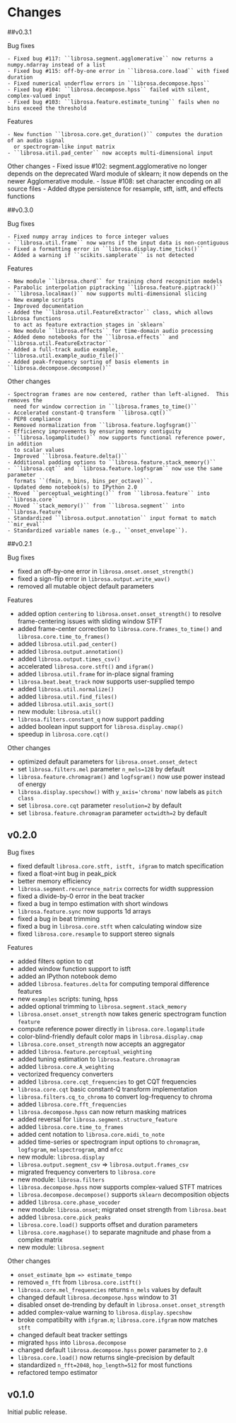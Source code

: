 Changes
=======

##v0.3.1

Bug fixes

    
    - Fixed bug #117: ``librosa.segment.agglomerative`` now returns a numpy.ndarray instead of a list
    - Fixed bug #115: off-by-one error in ``librosa.core.load`` with fixed duration
    - Fixed numerical underflow errors in ``librosa.decompose.hpss``
    - Fixed bug #104: ``librosa.decompose.hpss`` failed with silent, complex-valued input
    - Fixed bug #103: ``librosa.feature.estimate_tuning`` fails when no bins exceed the threshold

Features

    - New function ``librosa.core.get_duration()`` computes the duration of an audio signal 
      or spectrogram-like input matrix
    - ``librosa.util.pad_center`` now accepts multi-dimensional input

Other changes
    - Fixed issue #102: segment.agglomerative no longer depends on the deprecated 
      Ward module of sklearn; it now depends on the newer Agglomerative module.
    - Issue #108: set character encoding on all source files
    - Added dtype persistence for resample, stft, istft, and effects functions

##v0.3.0

Bug fixes

    - Fixed numpy array indices to force integer values
    - ``librosa.util.frame`` now warns if the input data is non-contiguous
    - Fixed a formatting error in ``librosa.display.time_ticks()``
    - Added a warning if ``scikits.samplerate`` is not detected

Features

    - New module ``librosa.chord`` for training chord recognition models
    - Parabolic interpolation piptracking ``librosa.feature.piptrack()``
    - ``librosa.localmax()`` now supports multi-dimensional slicing
    - New example scripts
    - Improved documentation
    - Added the ``librosa.util.FeatureExtractor`` class, which allows librosa functions
      to act as feature extraction stages in `sklearn`
    - New module ``librosa.effects`` for time-domain audio processing
    - Added demo notebooks for the ``librosa.effects`` and ``librosa.util.FeatureExtractor``
    - Added a full-track audio example, ``librosa.util.example_audio_file()``
    - Added peak-frequency sorting of basis elements in ``librosa.decompose.decompose()``

Other changes

    - Spectrogram frames are now centered, rather than left-aligned.  This removes the
      need for window correction in ``librosa.frames_to_time()``
    - Accelerated constant-Q transform ``librosa.cqt()``
    - PEP8 compliance
    - Removed normalization from ``librosa.feature.logfsgram()``
    - Efficiency improvements by ensuring memory contiguity 
    - ``librosa.logamplitude()`` now supports functional reference power, in addition
      to scalar values
    - Improved ``librosa.feature.delta()``
    - Additional padding options to ``librosa.feature.stack_memory()``
    - ``librosa.cqt`` and ``librosa.feature.logfsgram`` now use the same parameter
      formats ``(fmin, n_bins, bins_per_octave)``.
    - Updated demo notebook(s) to IPython 2.0
    - Moved ``perceptual_weighting()`` from ``librosa.feature`` into ``librosa.core``
    - Moved ``stack_memory()`` from ``librosa.segment`` into ``librosa.feature``
    - Standardized ``librosa.output.annotation`` input format to match ``mir_eval``
    - Standardized variable names (e.g., ``onset_envelope``).

##v0.2.1

Bug fixes

  - fixed an off-by-one error in ``librosa.onset.onset_strength()``
  - fixed a sign-flip error in ``librosa.output.write_wav()``
  - removed all mutable object default parameters

Features

  - added option ``centering`` to ``librosa.onset.onset_strength()`` to resolve frame-centering issues with sliding window STFT
  - added frame-center correction to ``librosa.core.frames_to_time()`` and ``librosa.core.time_to_frames()``
  - added ``librosa.util.pad_center()``
  - added ``librosa.output.annotation()``
  - added ``librosa.output.times_csv()``
  - accelerated ``librosa.core.stft()`` and ``ifgram()``
  - added ``librosa.util.frame`` for in-place signal framing
  - ``librosa.beat.beat_track`` now supports user-supplied tempo
  - added ``librosa.util.normalize()``
  - added ``librosa.util.find_files()``
  - added ``librosa.util.axis_sort()``
  - new module: ``librosa.util()``
  - ``librosa.filters.constant_q`` now support padding
  - added boolean input support for ``librosa.display.cmap()``
  - speedup in ``librosa.core.cqt()``

Other changes

  - optimized default parameters for ``librosa.onset.onset_detect``
  - set ``librosa.filters.mel`` parameter ``n_mels=128`` by default
  - ``librosa.feature.chromagram()`` and ``logfsgram()`` now use power instead of energy
  - ``librosa.display.specshow()`` with ``y_axis='chroma'`` now labels as ``pitch class``
  - set ``librosa.core.cqt`` parameter ``resolution=2`` by default
  - set ``librosa.feature.chromagram`` parameter ``octwidth=2`` by default

## v0.2.0

Bug fixes

  - fixed default ``librosa.core.stft, istft, ifgram`` to match specification
  - fixed a float->int bug in peak_pick
  - better memory efficiency
  - ``librosa.segment.recurrence_matrix`` corrects for width suppression
  - fixed a divide-by-0 error in the beat tracker
  - fixed a bug in tempo estimation with short windows
  - ``librosa.feature.sync`` now supports 1d arrays
  - fixed a bug in beat trimming
  - fixed a bug in ``librosa.core.stft`` when calculating window size
  - fixed ``librosa.core.resample`` to support stereo signals

Features

  - added filters option to cqt
  - added window function support to istft
  - added an IPython notebook demo
  - added ``librosa.features.delta`` for computing temporal difference features
  - new ``examples`` scripts:  tuning, hpss
  - added optional trimming to ``librosa.segment.stack_memory``
  - ``librosa.onset.onset_strength`` now takes generic spectrogram function ``feature`` 
  - compute reference power directly in ``librosa.core.logamplitude``
  - color-blind-friendly default color maps in ``librosa.display.cmap``
  - ``librosa.core.onset_strength`` now accepts an aggregator
  - added ``librosa.feature.perceptual_weighting``
  - added tuning estimation to ``librosa.feature.chromagram``
  - added ``librosa.core.A_weighting``
  - vectorized frequency converters
  - added ``librosa.core.cqt_frequencies`` to get CQT frequencies
  - ``librosa.core.cqt`` basic constant-Q transform implementation
  - ``librosa.filters.cq_to_chroma`` to convert log-frequency to chroma
  - added ``librosa.core.fft_frequencies``
  - ``librosa.decompose.hpss`` can now return masking matrices
  - added reversal for ``librosa.segment.structure_feature``
  - added ``librosa.core.time_to_frames``
  - added cent notation to ``librosa.core.midi_to_note``
  - added time-series or spectrogram input options to ``chromagram``, ``logfsgram``, ``melspectrogram``, and ``mfcc``
  - new module: ``librosa.display``
  - ``librosa.output.segment_csv`` => ``librosa.output.frames_csv``
  - migrated frequency converters to ``librosa.core``
  - new module: ``librosa.filters``
  - ``librosa.decompose.hpss`` now supports complex-valued STFT matrices
  - ``librosa.decompose.decompose()`` supports ``sklearn`` decomposition objects
  - added ``librosa.core.phase_vocoder``
  - new module: ``librosa.onset``; migrated onset strength from ``librosa.beat``
  - added ``librosa.core.pick_peaks``
  - ``librosa.core.load()`` supports offset and duration parameters
  - ``librosa.core.magphase()`` to separate magnitude and phase from a complex matrix
  - new module: ``librosa.segment``

Other changes

  - ``onset_estimate_bpm => estimate_tempo``
  - removed ``n_fft`` from ``librosa.core.istft()``
  - ``librosa.core.mel_frequencies`` returns ``n_mels`` values by default
  - changed default ``librosa.decompose.hpss`` window to 31
  - disabled onset de-trending by default in ``librosa.onset.onset_strength``
  - added complex-value warning to ``librosa.display.specshow``
  - broke compatibilty with ``ifgram.m``; ``librosa.core.ifgram`` now matches ``stft``
  - changed default beat tracker settings
  - migrated ``hpss`` into ``librosa.decompose``
  - changed default ``librosa.decompose.hpss`` power parameter to ``2.0``
  - ``librosa.core.load()`` now returns single-precision by default
  - standardized ``n_fft=2048``, ``hop_length=512`` for most functions
  - refactored tempo estimator

## v0.1.0

Initial public release.
